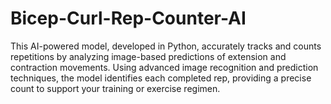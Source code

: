 # Bicep-Curl-Rep-Counter-AI
This AI-powered model, developed in Python, accurately tracks and counts repetitions by analyzing image-based predictions of extension and contraction movements. Using advanced image recognition and prediction techniques, the model identifies each completed rep, providing a precise count to support your training or exercise regimen.

